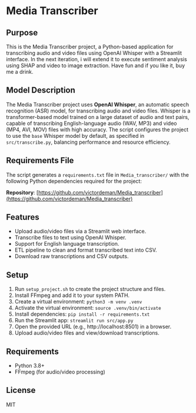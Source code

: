 # Media Transcriber

## Purpose
This is the Media Transcriber project, a Python-based application for transcribing audio and video files using OpenAI Whisper with a Streamlit interface. In the next iteration, i will extend it to execute sentiment analysis using SHAP and video to image extraction. Have fun and if you like it, buy me a drink.

## Model Description
The Media Transcriber project uses **OpenAI Whisper**, an automatic speech recognition (ASR) model, for transcribing audio and video files. Whisper is a transformer-based model trained on a large dataset of audio and text pairs, capable of transcribing English-language audio (WAV, MP3) and video (MP4, AVI, MOV) files with high accuracy. The script configures the project to use the `base` Whisper model by default, as specified in `src/transcribe.py`, balancing performance and resource efficiency.

## Requirements File
The script generates a `requirements.txt` file in `Media_transcriber/` with the following Python dependencies required for the project:

**Repository**: [https://github.com/victordeman/Media_transcriber](https://github.com/victordeman/Media_transcriber)

## Features
- Upload audio/video files via a Streamlit web interface.
- Transcribe files to text using OpenAI Whisper.
- Support for English language transcription.
- ETL pipeline to clean and format transcribed text into CSV.
- Download raw transcriptions and CSV outputs.

## Setup
1. Run `setup_project.sh` to create the project structure and files.
2. Install FFmpeg and add it to your system PATH.
3. Create a virtual environment: `python3 -m venv .venv`
4. Activate the virtual environment: `source .venv/bin/activate`
5. Install dependencies: `pip install -r requirements.txt`
6. Run the Streamlit app: `streamlit run src/app.py`
7. Open the provided URL (e.g., http://localhost:8501) in a browser.
8. Upload audio/video files and view/download transcriptions.

## Requirements
- Python 3.8+
- FFmpeg (for audio/video processing)

## License
MIT
